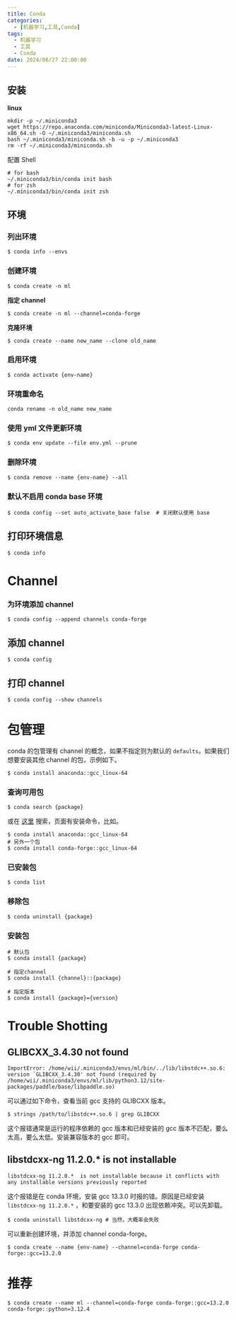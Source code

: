 ```yaml
---
title: Conda
categories: 
  - [机器学习,工具,Conda]
tags:
  - 机器学习
  - 工具
  - Conda
date: 2024/06/27 22:00:00
---
```


## 安装

**linux**

```shell
mkdir -p ~/.miniconda3
wget https://repo.anaconda.com/miniconda/Miniconda3-latest-Linux-x86_64.sh -O ~/.miniconda3/miniconda.sh
bash ~/.miniconda3/miniconda.sh -b -u -p ~/.miniconda3
rm -rf ~/.miniconda3/miniconda.sh
```

配置 Shell

```shell
# for bash
~/.miniconda3/bin/conda init bash
# for zsh
~/.miniconda3/bin/conda init zsh
```

## 环境

### 列出环境

```shell
$ conda info --envs
```

### 创建环境

```shell
$ conda create -n ml
```

**指定 channel**

```shell
$ conda create -n ml --channel=conda-forge
```

**克隆环境**

```shell
$ conda create --name new_name --clone old_name
```

### 启用环境

```shell
$ conda activate {env-name}
```

### 环境重命名

```shell
conda rename -n old_name new_name 
```

### 使用 yml 文件更新环境

```shell
$ conda env update --file env.yml --prune
```

### 删除环境

```shell
$ conda remove --name {env-name} --all
```

### 默认不启用 conda base 环境

```shell
$ conda config --set auto_activate_base false  # 关闭默认使用 base
```

## 打印环境信息

```shell
$ conda info
```

# Channel

### 为环境添加 channel

```shell
$ conda config --append channels conda-forge 
```

## 添加 channel

```shell
$ conda config 
```

## 打印 channel

```shell
$ conda config --show channels
```

# 包管理

conda 的包管理有 channel 的概念，如果不指定则为默认的 `defaults`。如果我们想要安装其他 channel 的包，示例如下。

```shell
$ conda install anaconda::gcc_linux-64
```

### 查询可用包

```shell
$ conda search {package}
```

或在 [这里](https://anaconda.org/) 搜索，页面有安装命令，比如。

```shell 
$ conda install anaconda::gcc_linux-64
# 另外一个包
$ conda install conda-forge::gcc_linux-64
```

### 已安装包

```shell
$ conda list
```

### 移除包

```shell
$ conda uninstall {package}
```

### 安装包

```shell
# 默认包
$ conda install {package}

# 指定channel
$ conda install {channel}::{package}

# 指定版本
$ conda install {package}={version}
```

# Trouble Shotting

## GLIBCXX_3.4.30 not found

```shell
ImportError: /home/wii/.miniconda3/envs/ml/bin/../lib/libstdc++.so.6: version `GLIBCXX_3.4.30' not found (required by /home/wii/.miniconda3/envs/ml/lib/python3.12/site-packages/paddle/base/libpaddle.so)
```

可以通过如下命令，查看当前 gcc 支持的 GLIBCXX 版本。

```shell
$ strings /path/to/libstdc++.so.6 | grep GLIBCXX
```

这个报错通常是运行的程序依赖的 gcc 版本和已经安装的 gcc 版本不匹配，要么太高，要么太低。安装兼容版本的 gcc 即可。

## libstdcxx-ng 11.2.0.*  is not installable

```shell
libstdcxx-ng 11.2.0.*  is not installable because it conflicts with any installable versions previously reported
```

这个报错是在 conda 环境，安装 gcc 13.3.0 时报的错。原因是已经安装 `libstdcxx-ng 11.2.0.*` ，和要安装的 gcc 13.3.0 出现依赖冲突。可以先卸载。

```shell
$ conda uninstall libstdcxx-ng # 当然，大概率会失败
```

可以重新创建环境，并添加 channel conda-forge。

```shell
$ conda create --name {env-name} --channel=conda-forge conda-forge::gcc=13.2.0
```

# 推荐

```shell
$ conda create --name ml --channel=conda-forge conda-forge::gcc=13.2.0 conda-forge::python=3.12.4
```

